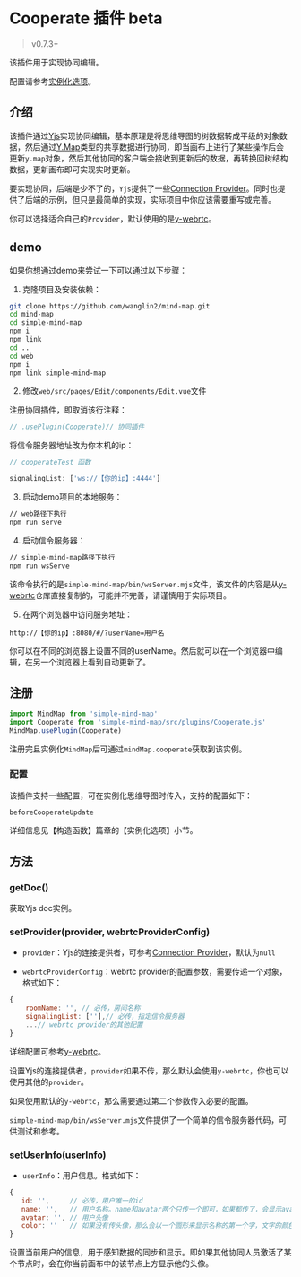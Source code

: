 # Cooperate 插件 beta

> v0.7.3+

该插件用于实现协同编辑。

配置请参考[实例化选项](../api/constructor/constructor-options.html#_11-cooperate插件)。

## 介绍

该插件通过[Yjs](https://github.com/yjs/yjs)实现协同编辑，基本原理是将思维导图的树数据转成平级的对象数据，然后通过[Y.Map](https://docs.yjs.dev/api/shared-types/y.map)类型的共享数据进行协同，即当画布上进行了某些操作后会更新`y.map`对象，然后其他协同的客户端会接收到更新后的数据，再转换回树结构数据，更新画布即可实现实时更新。

要实现协同，后端是少不了的，`Yjs`提供了一些[Connection Provider](https://docs.yjs.dev/ecosystem/connection-provider)。同时也提供了后端的示例，但只是最简单的实现，实际项目中你应该需要重写或完善。

你可以选择适合自己的`Provider`，默认使用的是[y-webrtc](https://github.com/yjs/y-webrtc)。

## demo

如果你想通过demo来尝试一下可以通过以下步骤：

1. 克隆项目及安装依赖：

```bash
git clone https://github.com/wanglin2/mind-map.git
cd mind-map
cd simple-mind-map
npm i
npm link
cd ..
cd web
npm i
npm link simple-mind-map
```

2. 修改`web/src/pages/Edit/components/Edit.vue`文件

注册协同插件，即取消该行注释：

```js
// .usePlugin(Cooperate)// 协同插件
```

将信令服务器地址改为你本机的ip：

```js
// cooperateTest 函数

signalingList: ['ws://【你的ip】:4444']
```

3. 启动demo项目的本地服务：

```bash
// web路径下执行
npm run serve
```

4. 启动信令服务器：

```bash
// simple-mind-map路径下执行
npm run wsServe
```

该命令执行的是`simple-mind-map/bin/wsServer.mjs`文件，该文件的内容是从[y-webrtc](https://github.com/yjs/y-webrtc)仓库直接复制的，可能并不完善，请谨慎用于实际项目。

5. 在两个浏览器中访问服务地址：

```
http://【你的ip】:8080/#/?userName=用户名
```

你可以在不同的浏览器上设置不同的userName。然后就可以在一个浏览器中编辑，在另一个浏览器上看到自动更新了。

## 注册

```js
import MindMap from 'simple-mind-map'
import Cooperate from 'simple-mind-map/src/plugins/Cooperate.js'
MindMap.usePlugin(Cooperate)
```

注册完且实例化`MindMap`后可通过`mindMap.cooperate`获取到该实例。

### 配置

该插件支持一些配置，可在实例化思维导图时传入，支持的配置如下：

`beforeCooperateUpdate`

详细信息见【构造函数】篇章的【实例化选项】小节。

## 方法

### getDoc()

获取Yjs doc实例。

### setProvider(provider, webrtcProviderConfig)

- `provider`：Yjs的连接提供者，可参考[Connection Provider](https://docs.yjs.dev/ecosystem/connection-provider)，默认为`null`

- `webrtcProviderConfig`：webrtc provider的配置参数，需要传递一个对象，格式如下：

```js
{ 
    roomName: '', // 必传，房间名称 
    signalingList: [''],// 必传，指定信令服务器
    ...// webrtc provider的其他配置
}
```

详细配置可参考[y-webrtc](https://github.com/yjs/y-webrtc)。

设置Yjs的连接提供者，`provider`如果不传，那么默认会使用`y-webrtc`，你也可以使用其他的`provider`。

如果使用默认的`y-webrtc`，那么需要通过第二个参数传入必要的配置。

`simple-mind-map/bin/wsServer.mjs`文件提供了一个简单的信令服务器代码，可供测试和参考。

### setUserInfo(userInfo)

- `userInfo`：用户信息。格式如下：

```js
{
   id: '',     // 必传，用户唯一的id
   name: '',   // 用户名称。name和avatar两个只传一个即可，如果都传了，会显示avatar
   avatar: '', // 用户头像
   color: ''   // 如果没有传头像，那么会以一个圆形来显示名称的第一个字，文字的颜色为白色，圆的颜色可以通过该字段设置
}
```

设置当前用户的信息，用于感知数据的同步和显示。即如果其他协同人员激活了某个节点时，会在你当前画布中的该节点上方显示他的头像。
